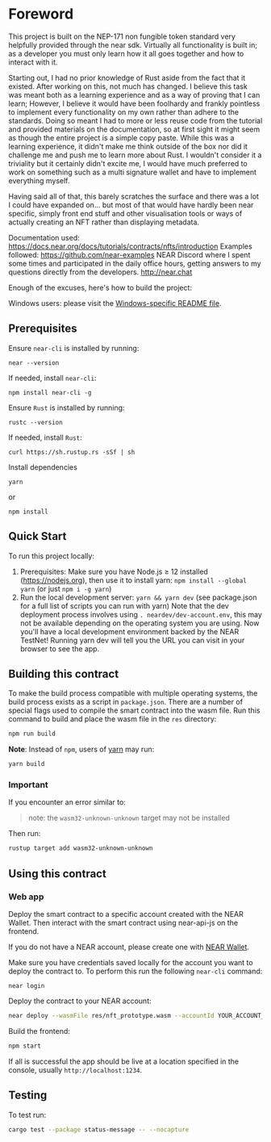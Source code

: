 Foreword
==============

This project is built on the NEP-171 non fungible token standard very helpfully provided through the near sdk. Virtually all functionality is built in; as a developer you must only learn how it all goes together and how to interact with it.

Starting out, I had no prior knowledge of Rust aside from the fact that it existed. After working on this, not much has changed. I believe this task was meant both as a learning experience and as a way of proving that I can learn; However, I believe it would have been foolhardy and frankly pointless to implement every functionality on my own rather than adhere to the standards. Doing so meant I had to more or less reuse code from the tutorial and provided materials on the documentation, so at first sight it might seem as though the entire project is a simple copy paste. While this was a learning experience, it didn't make me think outside of the box nor did it challenge me and push me to learn more about Rust.
I wouldn't consider it a triviality but it certainly didn't excite me, I would have much preferred to work on something such as a multi signature wallet and have to implement everything myself. 

Having said all of that, this barely scratches the surface and there was a lot I could have expanded on... but most of that would have hardly been near specific, simply front end stuff and other visualisation tools or ways of actually creating an NFT rather than displaying metadata.

Documentation used:
https://docs.near.org/docs/tutorials/contracts/nfts/introduction
Examples followed:
https://github.com/near-examples
NEAR Discord where I spent some times and participated in the daily office hours, getting answers to my questions directly from the developers.
http://near.chat 

Enough of the excuses, here's how to build the project:

Windows users: please visit the [Windows-specific README file](README-Windows.md).

## Prerequisites
Ensure `near-cli` is installed by running:

```
near --version
```

If needed, install `near-cli`:

```
npm install near-cli -g
```

Ensure `Rust` is installed by running:

```
rustc --version
```

If needed, install `Rust`:

```
curl https://sh.rustup.rs -sSf | sh
```

Install dependencies

```
yarn
```
or
```
npm install
```

## Quick Start
To run this project locally:

1. Prerequisites: Make sure you have Node.js ≥ 12 installed (https://nodejs.org), then use it to install yarn: `npm install --global yarn` (or just `npm i -g yarn`)
2. Run the local development server: `yarn && yarn dev` (see package.json for a full list of scripts you can run with yarn)
Note that the dev deployment process involves using `. neardev/dev-account.env`, this may not be available depending on the operating system you are using.
Now you'll have a local development environment backed by the NEAR TestNet! Running yarn dev will tell you the URL you can visit in your browser to see the app.

## Building this contract
To make the build process compatible with multiple operating systems, the build process exists as a script in `package.json`.
There are a number of special flags used to compile the smart contract into the wasm file.
Run this command to build and place the wasm file in the `res` directory:
```bash
npm run build
```

**Note**: Instead of `npm`, users of [yarn](https://yarnpkg.com) may run:
```bash
yarn build
```

### Important
If you encounter an error similar to:
>note: the `wasm32-unknown-unknown` target may not be installed

Then run:

```bash
rustup target add wasm32-unknown-unknown
```

## Using this contract

### Web app

Deploy the smart contract to a specific account created with the NEAR Wallet. Then interact with the smart contract using near-api-js on the frontend.

If you do not have a NEAR account, please create one with [NEAR Wallet](https://wallet.testnet.near.org).

Make sure you have credentials saved locally for the account you want to deploy the contract to. To perform this run the following `near-cli` command:

```
near login
```

Deploy the contract to your NEAR account:

```bash
near deploy --wasmFile res/nft_prototype.wasm --accountId YOUR_ACCOUNT_NAME
```

Build the frontend:

```bash
npm start
```

If all is successful the app should be live at a location specified in the console, usually `http://localhost:1234`.

## Testing
To test run:
```bash
cargo test --package status-message -- --nocapture
```
